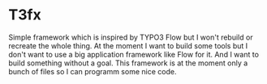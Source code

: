 # T3fx

Simple framework which is inspired by TYPO3 Flow but I won't rebuild or recreate the whole thing. At the moment
I want to build some tools but I don't want to use a big application framework like Flow for it. And I want to
build something without a goal. This framework is at the moment only a bunch of files so I can programm some nice code.
